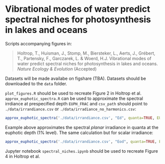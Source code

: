 # Vibrational modes of water predict spectral niches for photosynthesis in lakes and oceans
Scripts accompanying figures in:

> Holtrop, T., Huisman, J., Stomp, M., Biersteker, L., Aerts, J., Grébert, T., Partensky, F., Garczarek, L. & Woerd, H.J. Vibrational modes of water predict spectral niches for photosynthesis in lakes and oceans. *Nature Ecology & Evolution* (Accepted)

Datasets will be made availabe on figshare (TBA). Datasets should be downloaded to the `data` folder. 

`plot_figures.R` should be used to recreate Figure 2 in Holtrop et al.  `approx_euphotic_spectra.R` can be used to approximate the spectral irrdiance at prespecified depth `EUPH_FRAC` and `csv_path` should point to `./data/irrandiance.csv` or `./data/irradiance_no_harmonics.csv`:

```R
approx_euphotic_spectra('./data/irrandiance.csv', "Ed", quanta=TRUE, EUPH_FRAC=0.01)
```
Example above approximates the spectral *planar* irradiance in quanta at the euphotic depth (1% level). The same calculation but for scalar irradiance:

```R
approx_euphotic_spectra('./data/irrandiance.csv', "Eod", quanta=TRUE, EUPH_FRAC=0.01)
```

Jupyter notebook `spectral_niches.ipynb` should be used to recreate Figure 4 in Holtrop et al.


